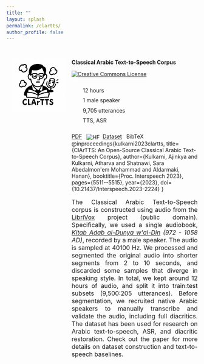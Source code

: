 ```yaml
---
title: ""
layout: splash
permalink: /clartts/
author_profile: false
---
```



<div class="dataset-wrapper">
  <div class="dataset-sidebar">
    <img src="/assets/images/clartts.png" alt="ClArTTS Dataset" />
    
  </div>
  <div class="dataset-main">
  <p><strong>Classical Arabic Text-to-Speech Corpus</strong></p>
    <p>
      <a rel="license" href="https://creativecommons.org/public-domain/">
      <img alt="Creative Commons License" style="height: 20px; border-width:0" 
          src="https://mirrors.creativecommons.org/presskit/buttons/80x15/png/publicdomain.png" />
      </a>
  </p>
    <ul class="dataset-features">
      <li><i data-vi="hourglass" data-vi-size="20"></i> 12 hours</li>
      <li><i data-vi="user"  data-vi-size="20"></i> 1 male speaker</li>
      <li><i data-vi="chat"  data-vi-size="20"></i> 9,705 utterances</li>
      <li><i data-vi="cog"  data-vi-size="20"></i> TTS, ASR</li>
    </ul>
    <p>
          <i class="fas fa-file-pdf"></i> <a class="pub-link" href="https://www.isca-archive.org/interspeech_2023/kulkarni23_interspeech.pdf">PDF</a> &nbsp;
        <img src="https://huggingface.co/front/assets/huggingface_logo-noborder.svg" alt="HF" style="height: 1em; vertical-align: middle; margin-right: 4px;">
        <a class="pub-link" href="https://huggingface.co/datasets/MBZUAI/ClArTTS">Dataset</a> &nbsp;
        <i class="fas fa-quote-right"></i> <span class="bibtex-toggle pub-link" onclick="this.nextElementSibling.style.display = (this.nextElementSibling.style.display === 'block') ? 'none' : 'block';">BibTeX</span>
        <span class="bibtex-box">
@inproceedings{kulkarni2023clartts,
  title={ClArTTS: An Open-Source Classical Arabic Text-to-Speech Corpus},
  author={Kulkarni, Ajinkya and Kulkarni, Atharva and Shatnawi, Sara Abedalmon'em Mohammad and Aldarmaki, Hanan},
  booktitle={Proc. Interspeech 2023},
  pages={5511--5515},
  year={2023},
  doi={10.21437/Interspeech.2023-2224}
}
  </span>
  <div style="font-size: 16px; text-align: justify;">
    <p>The Classical Arabic Text-to-Speech corpus is constructed using audio from the <a href="https://librivox.org/pages/public-domain/"> LibriVox</a> project (public domain). Specifically, we used a single audiobook, <em><a href="https://librivox.org/kitab-adab-al-dunya-wal-din-the-ethics-of-religion-and-of-this-world-by-abu-al-hasan-ali-ibn-muhammad-ibn-habib-al-mawardi/">Kitab Adab al-Dunya w'al-Din</a> (972 - 1058 AD)</em>, recorded by a male speaker. The audio is sampled at 40100 Hz. We processed and segmented the original audio into shorter segments from 2 to 10 seconds, and discarded some samples that diverge in speaking style. In total, we kept around 12 hours of audio, and split it into train:test subsets (9,500:205 utterances). Before segmentation, we recruited native Arabic speakers to manually transcribe and validate the audio, including full diacritics. The dataset has been used for research on Arabic text-to-speech, ASR, and diacritic restoration. Check out the paper for more details on dataset construction and text-to-speech baselines. </p>
</div>

<script src="https://cdn.jsdelivr.net/npm/vivid-icons@1.0.10" type="text/javascript"></script>

<style>
.dataset-wrapper {
  display: flex;
  flex-wrap: wrap;
  gap: 2rem;
  margin-top: 2rem;
}

.dataset-sidebar {
  flex: 1;
  min-width: 100px;
  max-width: 140px;
}

.dataset-sidebar img {
  width: 100%;
  margin-left: 1em;
  margin-top: 1em;
}

.dataset-main {
  flex: 1;
  min-width: 250px;
  max-width: 750px
}

.dataset-features {
  list-style: none;
  padding: 0;
  margin: 1.5rem 0;
}

.dataset-features li {
  display: flex;
  align-items: center;
  margin-bottom: 0.4rem;
}

.dataset-features i,
.dataset-features svg.vi {
  width: 20px;
  height: 20px;
  margin-right: 0.6rem;
  fill: #8a0303;
  flex-shrink: 0;
}
</style>

